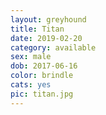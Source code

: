 ```yaml
---
layout: greyhound
title: Titan
date: 2019-02-20
category: available
sex: male
dob: 2017-06-16
color: brindle
cats: yes
pic: titan.jpg
---
```


